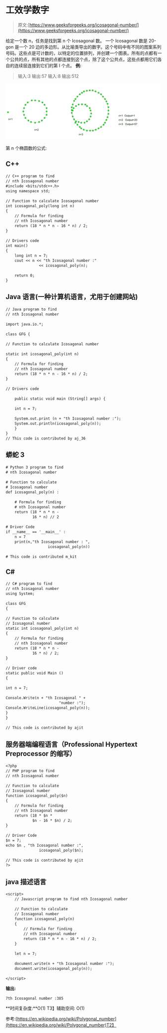 # 工效学数字

> 原文:[https://www.geeksforgeeks.org/icosagonal-number/](https://www.geeksforgeeks.org/icosagonal-number/)

给定一个数 n，任务是找到第 n 个 Icosagonal 数。
一个 Icosagonal 数是 20-gon 是一个 20 边的多边形。从比喻类导出的数字。这个号码中有不同的图案系列号码。这些点是可计数的，以特定的位置排列，并创建一个图表。所有的点都有一个公共的点，所有其他的点都连接到这个点，除了这个公共点，这些点都用它们各自的连续层连接到它们的第 I 个点。
**例:**

> 输入:3
> 输出:57
> 输入:8
> 输出:512

![icosagonal number](img/c6d1f068ccdbc20cb7b96de5590a682e.png)

第 n 个椭圆数的公式:

## C++

```
// C++ program to find
// nth Icosagonal number
#include <bits/stdc++.h>
using namespace std;

// Function to calculate Icosagonal number
int icosagonal_poly(long int n)
{
    // Formula for finding
    // nth Icosagonal number
    return (18 * n * n - 16 * n) / 2;
}

// Drivers code
int main()
{
    long int n = 7;
    cout << n << "th Icosagonal number :"
               << icosagonal_poly(n);

    return 0;
}
```

## Java 语言(一种计算机语言，尤用于创建网站)

```
// Java program to find
// nth Icosagonal number

import java.io.*;

class GFG {

// Function to calculate Icosagonal number

static int icosagonal_poly(int n)
{
    // Formula for finding
    // nth Icosagonal number
    return (18 * n * n - 16 * n) / 2;
}

// Drivers code

    public static void main (String[] args) {

    int n = 7;

    System.out.print (n + "th Icosagonal number :");
    System.out.println(icosagonal_poly(n));
    }
}
// This code is contributed by aj_36
```

## 蟒蛇 3

```
# Python 3 program to find
# nth Icosagonal number

# Function to calculate
# Icosagonal number
def icosagonal_poly(n) :

    # Formula for finding
    # nth Icosagonal number
    return (18 * n * n -
            16 * n) // 2

# Driver Code
if __name__ == '__main__' :
    n = 7
    print(n,"th Icosagonal number : ",
                   icosagonal_poly(n))

# This code is contributed m_kit
```

## C#

```
// C# program to find
// nth Icosagonal number
using System;

class GFG
{

// Function to calculate
// Icosagonal number
static int icosagonal_poly(int n)
{
    // Formula for finding
    // nth Icosagonal number
    return (18 * n * n -
            16 * n) / 2;
}

// Driver code
static public void Main ()
{

int n = 7;

Console.Write(n + "th Icosagonal " +
                        "number :");
Console.WriteLine(icosagonal_poly(n));
}
}

// This code is contributed by ajit
```

## 服务器端编程语言（Professional Hypertext Preprocessor 的缩写）

```
<?php
// PHP program to find
// nth Icosagonal number

// Function to calculate
// Icosagonal number
function icosagonal_poly($n)
{
    // Formula for finding
    // nth Icosagonal number
    return (18 * $n *
            $n - 16 * $n) / 2;
}

// Driver Code
$n = 7;
echo $n , "th Icosagonal number :",
               icosagonal_poly($n);

// This code is contributed by ajit
?>
```

## java 描述语言

```
<script>
    // Javascript program to find nth Icosagonal number

    // Function to calculate
    // Icosagonal number
    function icosagonal_poly(n)
    {
        // Formula for finding
        // nth Icosagonal number
        return (18 * n * n - 16 * n) / 2;
    }

    let n = 7;

    document.write(n + "th Icosagonal number :");
    document.write(icosagonal_poly(n));

</script>
```

**输出:**

```
7th Icosagonal number :385
```

**时间复杂度:**O(1)
T3】辅助空间: O(1)

参考:[https://en.wikipedia.org/wiki/Polygonal_number](https://en.wikipedia.org/wiki/Polygonal_number)T2】